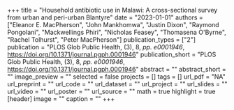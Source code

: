 +++
title = "Household antibiotic use in Malawi: A cross-sectional survey from urban and peri-urban Blantyre"
date = "2023-01-01"
authors = ["Eleanor E. MacPherson", "John Mankhomwa", "Justin Dixon", "Raymond Pongolani", "Mackwellings Phiri", "Nicholas Feasey", "Thomasena O'Byrne", "Rachel Tolhurst", "Peter MacPherson"]
publication_types = ["2"]
publication = "PLOS Glob Public Health, (3), 8, _pp. e0001946_, https://doi.org/10.1371/journal.pgph.0001946"
publication_short = "PLOS Glob Public Health, (3), 8, _pp. e0001946_, https://doi.org/10.1371/journal.pgph.0001946"
abstract = ""
abstract_short = ""
image_preview = ""
selected = false
projects = []
tags = []
url_pdf = "NA"
url_preprint = ""
url_code = ""
url_dataset = ""
url_project = ""
url_slides = ""
url_video = ""
url_poster = ""
url_source = ""
math = true
highlight = true
[header]
image = ""
caption = ""
+++
